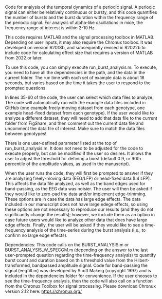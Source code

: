 Code for analysis of the temporal dynamics of a periodic signal. A periodic signal can either be relatively continuous or bursty, and this code quantifies the number of bursts and the burst duration within the frequency range of the periodic signal. For analysis of alpha-like oscillations in mice, the frequency range of interest is within 2-10 Hz. 

This code requires MATLAB and the signal processing toolbox in MATLAB. Depending on user inputs, it may also require the Chronux toolbox. It was developed on version R2018b, and subsequently revised in R2022b to include code for calculating effect size that requires a version of MATLAB from 2022 or later. 

To use this code, you can simply execute run_burst_analysis.m. To execute, you need to have all the dependencies in the path, and the data in the current folder. The run time with each set of example data is about 18 seconds, but varies based on the time it takes the user to respond to the prompted questions. 

In lines 35-60 of the code, the user can select which data files to analyze. The code will automatically run with the example data files included in GitHub (one example freely-moving dataset from each genotype, one example head-fixed dataset from each genotype). If the user would like to analyze a different dataset, they will need to add that data file to the current folder from FigShare, and then comment out the current data file and uncomment the data file of interest. Make sure to match the data files between genotypes!

There is one user-defined parameter listed at the top of run_burst_analysis.m. It does not need to be adjusted for the code to execute properly, but can be modified if the user so desires. It allows the user to adjust the threshold for defining a burst (default 0.9, or 90th percentile of the amplitude values, as used in the manuscript). 

When the user runs the code, they will first be prompted to answer if they are analyzing freely-moving data (EEG/LFP) or head-fixed data (L4 LFP). This affects the data file analyzed, as well as the band edges used for band-passing, as the EEG data was noisier. The user will then be asked if they would like to zero-pad the data and/or implement edge-trimming. These options are in case the data has large edge effects. The data included in our manuscript does not have large edege effects, so using these options are not necessary to reproduce our results (and they do not significantly change the results); however, we include them as an option in case future users would like to analyze other data that does have large edge effects. Finally, the user will be asked if they would like to see a time-frequency analysis of the time-series during the burst analysis (i.e., to confirm no large edge effects).  

Dependencies: This code calls on the BURST_ANALYSIS.m or BURST_ANALYSIS_W_SPECGM.m (depending on the answer to the last user-prompted question regarding the time-frequency analysis) to quantify burst count and duration based on this threshold value from the Hilbert-transformed, bandpassed amplitude signal. Code for band-passing the signal (eegfilt.m) was developed by Scott Makeig (copyright 1997) and is included in the dependencies folder for convenience. If the user chooses to see the time-frequency analysis, then the code will also call on a function from the Chronux Toolbox for signal processing. Please download Chronux version 2.12 here: https://chronux.org/ 
